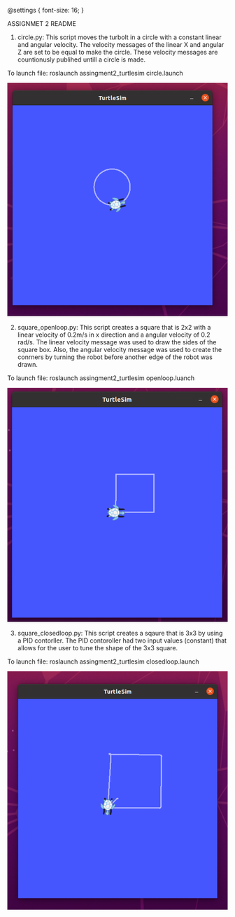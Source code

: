 @settings {
  font-size: 16;
}


ASSIGNMET 2 README 


1. circle.py: This script moves the turbolt in a circle with a constant linear and angular velocity. The velocity messages of the linear X and angular Z are set to be equal to make the circle. These velocity messages are countionusly publihed untill a circle is made.

To launch file: roslaunch assingment2_turtlesim circle.launch

![](photo/circle.png)

2. square_openloop.py: This script creates a square that is 2x2 with a linear velocity of 0.2m/s  in x direction and a angular velocity of 0.2 rad/s. The linear velocity message was used to draw the sides of the square box. Also, the angular velocity message was used to create the conrners by turning the robot before another edge of the robot was drawn.

To launch file: roslaunch assingment2_turtlesim openloop.luanch

![](photo/square_openloop.png)

3. square_closedloop.py: This script creates a sqaure that is 3x3 by using a PID contorller. The PID contoroller had two input values (constant) that allows for the user to tune the shape of the 3x3 square.

To launch file: roslaunch assingment2_turtlesim closedloop.launch

![](photo/square_closedloop.png)
